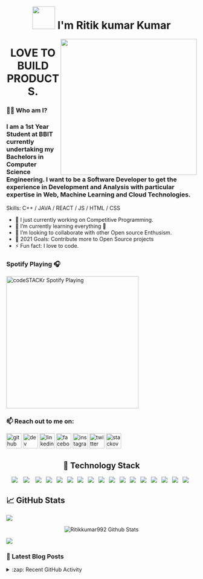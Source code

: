 <h1 align="center"><img src="https://media.giphy.com/media/26xBwdIuRJiAIqHwA/giphy.gif" width="60"> I'm Ritik kumar Kumar </h1>

 <p align="center">
 <img align='right' src="https://media.giphy.com/media/RbDKaczqWovIugyJmW/giphy.gif" width="360">
</p>


<h1 align="center"> LOVE TO BUILD PRODUCTS.</h1>


### 👨‍💻 Who am I?
### I am a 1st Year Student at BBIT currently undertaking my Bachelors in Computer Science Engineering. I want to be a Software Developer to get the experience in Development and Analysis with particular expertise in Web, Machine Learning and Cloud Technologies.


Skills: C++ / JAVA  / REACT / JS / HTML / CSS

- 🔭 I just currently working on Competitive Programming.
- 🌱 I’m currently learning everything 🤣
- 👯 I’m looking to collaborate with other Open source Enthusism.
- 🥅 2021 Goals: Contribute more to Open Source projects
- ⚡ Fun fact: I love to code.

### Spotify Playing 🎧

[<img src="https://now-playing-codestackr.vercel.app/api/spotify-playing" alt="codeSTACKr Spotify Playing" width="350" />](https://www.spotify.com/in-en/account/overview/?utm_source=spotify&utm_medium=menu&utm_campaign=your_account)

### 📫 Reach out to me on:
[<img src='https://cdn.jsdelivr.net/npm/simple-icons@3.0.1/icons/github.svg' alt='github' height='40'>](https://github.com/https://github.com/Ritikkumar992)  [<img src='https://cdn.jsdelivr.net/npm/simple-icons@3.0.1/icons/dev-dot-to.svg' alt='dev' height='40'>](https://dev.to/https://dev.to/ritikku59394466)  [<img src='https://cdn.jsdelivr.net/npm/simple-icons@3.0.1/icons/linkedin.svg' alt='linkedin' height='40'>](https://www.linkedin.com/in/https://www.linkedin.com/in/ritik-kumar-3039091ba//)  [<img src='https://cdn.jsdelivr.net/npm/simple-icons@3.0.1/icons/facebook.svg' alt='facebook' height='40'>](https://www.facebook.com/https://www.facebook.com/ritik.shrivastav.56232)  [<img src='https://cdn.jsdelivr.net/npm/simple-icons@3.0.1/icons/instagram.svg' alt='instagram' height='40'>](https://www.instagram.com/https://www.instagram.com/ritik_shrivastav843//)  [<img src='https://cdn.jsdelivr.net/npm/simple-icons@3.0.1/icons/twitter.svg' alt='twitter' height='40'>](https://twitter.com/https://twitter.com/Ritikku5939446)  [<img src='https://cdn.jsdelivr.net/npm/simple-icons@3.0.1/icons/stackoverflow.svg' alt='stackoverflow' height='40'>](https://stackoverflow.com/users/https://stackoverflow.com/users/15552094/ritik-kumar)  


<h2 align="center"> 🔭 Technology Stack</h2>
<p align="center">
  <img src="https://img.shields.io/badge/node.js%20-%2343853D.svg?&style=for-the-badge&logo=node.js&logoColor=white" />&nbsp;&nbsp;&nbsp;
  <img src="https://img.shields.io/badge/react%20-%2300D9FF.svg?&style=for-the-badge&logo=react&logoColor=white" />&nbsp;&nbsp;&nbsp;
  <img src="https://img.shields.io/badge/flask%20-%231572B6.svg?&style=for-the-badge&logo=flask&logoColor=white" />&nbsp;&nbsp;
  <img src="https://img.shields.io/badge/django%20-%231572B6.svg?&style=for-the-badge&logo=django&logoColor=white" />&nbsp;&nbsp;
  <img src="https://img.shields.io/badge/docker%20-%231572B6.svg?&style=for-the-badge&logo=docker&logoColor=white" />&nbsp;&nbsp; 
  <img src="https://img.shields.io/badge/javascript%20-%231572B6.svg?&style=for-the-badge&logo=javascript&logoColor=white" />&nbsp;&nbsp;
  <img src="https://img.shields.io/badge/mongodb%20-%231572B6.svg?&style=for-the-badge&logo=mongodb&logoColor=white" />&nbsp;&nbsp;
  <img src="https://img.shields.io/badge/mysql%20-%231572B6.svg?&style=for-the-badge&logo=mysql&logoColor=white" />&nbsp;&nbsp;
  <img src="https://img.shields.io/badge/python%20-%231572B6.svg?&style=for-the-badge&logo=python&logoColor=yellow" />&nbsp;&nbsp;
  <img src="https://img.shields.io/badge/nginx%20-%231572B6.svg?&style=for-the-badge&logo=nginx&logoColor=red" />&nbsp;&nbsp;
  <img src="https://img.shields.io/badge/angular%20-%231572B6.svg?&style=for-the-badge&logo=angular&logoColor=white" />&nbsp;&nbsp;
  <img src="https://img.shields.io/badge/travis%20-%231572B6.svg?&style=for-the-badge&logo=travis&logoColor=white" />&nbsp;&nbsp;
  <img src="https://img.shields.io/badge/neo4j%20-%231572B6.svg?&style=for-the-badge&logo=neo4j&logoColor=white" />&nbsp;&nbsp;
  <img src="https://img.shields.io/badge/tensorflow%20-%231572B6.svg?&style=for-the-badge&logo=tensorflow&logoColor=white" />&nbsp;&nbsp;
  <img src="https://img.shields.io/badge/heroku%20-%231572B6.svg?&style=for-the-badge&logo=heroku&logoColor=white" />&nbsp;&nbsp;
  <img src="https://img.shields.io/badge/git%20-%231572B6.svg?&style=for-the-badge&logo=git&logoColor=white" />&nbsp;&nbsp;
  <img src="https://img.shields.io/badge/kubernetes%20-%231572B6.svg?&style=for-the-badge&logo=kubernetes&logoColor=white" />&nbsp;&nbsp; 
</p>


## &#x1f4c8; GitHub Stats
![](https://komarev.com/ghpvc/?username=Ritikkumar992)
<div align="center">

<img align="center" src="https://github-readme-stats.vercel.app/api?username=Ritikkumar992&include_all_commits=true&count_private=true&show_icons=true&line_height=30&title_color=7A7ADB&icon_color=2234AE&text_color=D3D3D3&bg_color=0,000000,130F40" alt="Ritikkumar992 Github Stats">

</div>

<!-- 
<h2 align="center"> 🔭 Top Language</h2>
![](https://github-readme-stats.vercel.app/api/top-langs/?username=Ritikkumar992&layout=compact)](https://github.com/Ritikkumar992/github-readme-stats)
 -->


![](https://activity-graph.herokuapp.com/graph?username=Ritikkumar992&theme=github)


### 📕 Latest Blog Posts

<details>
  <summary>:zap: Recent GitHub Activity</summary>
  
  [![willianrod's wakatime stats](https://github-readme-stats.vercel.app/api/wakatime?username=Ritikkumar992)](https://github.com/anuraghazra/github-readme-stats)

